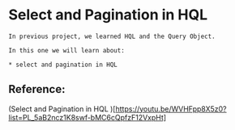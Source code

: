 # Select and Pagination in HQL 

	In previous project, we learned HQL and the Query Object.
	
	In this one we will learn about:
	
    * select and pagination in HQL


## Reference:

(Select and Pagination in HQL   )[https://youtu.be/WVHFpp8X5z0?list=PL_5aB2ncz1K8swf-bMC6cQpfzF12VxpHt]
